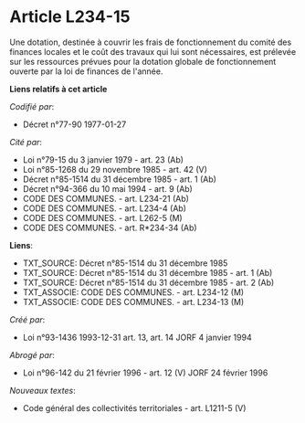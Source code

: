 # Article L234-15

Une dotation, destinée à couvrir les frais de fonctionnement du comité des finances locales et le coût des travaux qui lui
sont nécessaires, est prélevée sur les ressources prévues pour la dotation globale de fonctionnement ouverte par la loi de
finances de l'année.

**Liens relatifs à cet article**

_Codifié par_:

  - Décret n°77-90 1977-01-27

_Cité par_:

  - Loi n°79-15 du 3 janvier 1979 - art. 23 (Ab)
  - Loi n°85-1268 du 29 novembre 1985 - art. 42 (V)
  - Décret n°85-1514 du 31 décembre 1985 - art. 1 (Ab)
  - Décret n°94-366 du 10 mai 1994 - art. 9 (Ab)
  - CODE DES COMMUNES. - art. L234-21 (Ab)
  - CODE DES COMMUNES. - art. L234-4 (Ab)
  - CODE DES COMMUNES. - art. L262-5 (M)
  - CODE DES COMMUNES. - art. R*234-34 (Ab)

**Liens**:

  - TXT_SOURCE: Décret n°85-1514 du 31 décembre 1985
  - TXT_SOURCE: Décret n°85-1514 du 31 décembre 1985 - art. 1 (Ab)
  - TXT_SOURCE: Décret n°85-1514 du 31 décembre 1985 - art. 2 (Ab)
  - TXT_ASSOCIE: CODE DES COMMUNES. - art. L234-12 (M)
  - TXT_ASSOCIE: CODE DES COMMUNES. - art. L234-13 (M)

_Créé par_:

  - Loi n°93-1436 1993-12-31 art. 13, art. 14 JORF 4 janvier 1994

_Abrogé par_:

  - Loi n°96-142 du 21 février 1996 - art. 12 (V) JORF 24 février 1996

_Nouveaux textes_:

  - Code général des collectivités territoriales - art. L1211-5 (V)
